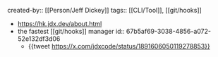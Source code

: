 created-by:: [[Person/Jeff Dickey]]
tags:: [[CLI/Tool]], [[git/hooks]]

- https://hk.jdx.dev/about.html
- the fastest [[git/hooks]] manager
  id:: 67b5af69-3038-4856-a072-52e132df3d06
	- {{tweet https://x.com/jdxcode/status/1891606050119278853}}